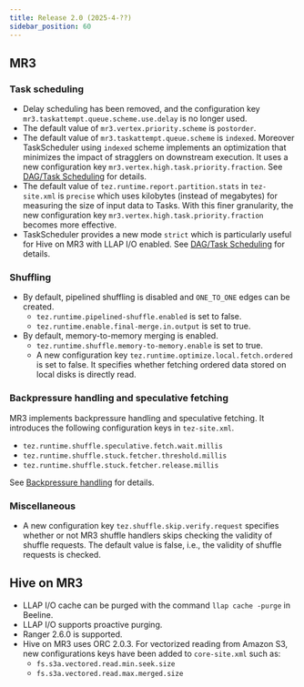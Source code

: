```yaml
---
title: Release 2.0 (2025-4-??)
sidebar_position: 60
---
```


## MR3

### Task scheduling

* Delay scheduling has been removed,
and the configuration key `mr3.taskattempt.queue.scheme.use.delay` is no longer used.
* The default value of `mr3.vertex.priority.scheme` is `postorder`.
* The default value of `mr3.taskattempt.queue.scheme` is `indexed`. 
Moreover TaskScheduler using `indexed` scheme implements an optimization that
minimizes the impact of stragglers on downstream execution.
It uses a new configuration key `mr3.vertex.high.task.priority.fraction`.
See [DAG/Task Scheduling](../features/mr3/dag-scheduling) for details.
* The default value of `tez.runtime.report.partition.stats` in `tez-site.xml` is `precise`
which uses kilobytes (instead of megabytes) for measuring the size of input data to Tasks.
With this finer granularity,
the new configuration key `mr3.vertex.high.task.priority.fraction` becomes more effective.
* TaskScheduler provides a new mode `strict` which is particularly useful
for Hive on MR3 with LLAP I/O enabled.
See [DAG/Task Scheduling](../features/mr3/dag-scheduling) for details.

### Shuffling

* By default, pipelined shuffling is disabled and `ONE_TO_ONE` edges can be created.
  - `tez.runtime.pipelined-shuffle.enabled` is set to false.
  - `tez.runtime.enable.final-merge.in.output` is set to true.
* By default, memory-to-memory merging is enabled.
  - `tez.runtime.shuffle.memory-to-memory.enable` is set to true.
  - A new configuration key `tez.runtime.optimize.local.fetch.ordered` is set to false.
    It specifies whether fetching ordered data stored on local disks is directly read.

### Backpressure handling and speculative fetching

MR3 implements backpressure handling and speculative fetching.
It introduces the following configuration keys in `tez-site.xml`.
  * `tez.runtime.shuffle.speculative.fetch.wait.millis`
  * `tez.runtime.shuffle.stuck.fetcher.threshold.millis`
  * `tez.runtime.shuffle.stuck.fetcher.release.millis`

See [Backpressure handling](../features/mr3/backpressure) for details.

### Miscellaneous

* A new configuration key `tez.shuffle.skip.verify.request` specifies
whether or not MR3 shuffle handlers skips checking the validity of shuffle requests.
The default value is false, i.e., the validity of shuffle requests is checked.

## Hive on MR3

* LLAP I/O cache can be purged with the command `llap cache -purge` in Beeline.
* LLAP I/O supports proactive purging.
* Ranger 2.6.0 is supported.
* Hive on MR3 uses ORC 2.0.3.
  For vectorized reading from Amazon S3,
  new configurations keys have been added to `core-site.xml` such as:
  - `fs.s3a.vectored.read.min.seek.size`
  - `fs.s3a.vectored.read.max.merged.size`


